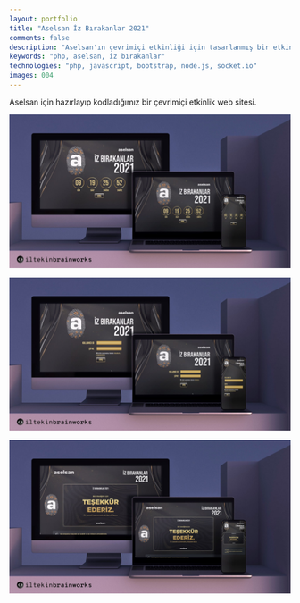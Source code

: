 ```yaml
---
layout: portfolio
title: "Aselsan İz Bırakanlar 2021"
comments: false
description: "Aselsan'ın çevrimiçi etkinliği için tasarlanmış bir etkinlik web sitesi."
keywords: "php, aselsan, iz bırakanlar"
technologies: "php, javascript, bootstrap, node.js, socket.io"
images: 004
---
```


Aselsan için hazırlayıp kodladığımız bir çevrimiçi etkinlik web sitesi.

![001](/assets/images/portfolio/004/001.jpg)

![002](/assets/images/portfolio/004/002.jpg)

![003](/assets/images/portfolio/004/003.jpg)